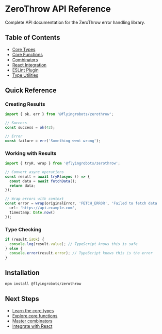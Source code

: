 # ZeroThrow API Reference

Complete API documentation for the ZeroThrow error handling library.

## Table of Contents

- [Core Types](./core-types.md)
- [Core Functions](./core-functions.md)
- [Combinators](./combinators.md)
- [React Integration](./react.md)
- [ESLint Plugin](./eslint.md)
- [Type Utilities](./type-utilities.md)

## Quick Reference

### Creating Results

```typescript
import { ok, err } from '@flyingrobots/zerothrow';

// Success
const success = ok(42);

// Error
const failure = err('Something went wrong');
```

### Working with Results

```typescript
import { tryR, wrap } from '@flyingrobots/zerothrow';

// Convert async operations
const result = await tryR(async () => {
  const data = await fetchData();
  return data;
});

// Wrap errors with context
const error = wrap(originalError, 'FETCH_ERROR', 'Failed to fetch data', {
  url: 'https://api.example.com',
  timestamp: Date.now()
});
```

### Type Checking

```typescript
if (result.isOk) {
  console.log(result.value); // TypeScript knows this is safe
} else {
  console.error(result.error); // TypeScript knows this is the error
}
```

## Installation

```bash
npm install @flyingrobots/zerothrow
```

## Next Steps

- [Learn the core types](./core-types.md)
- [Explore core functions](./core-functions.md)
- [Master combinators](./combinators.md)
- [Integrate with React](./react.md)